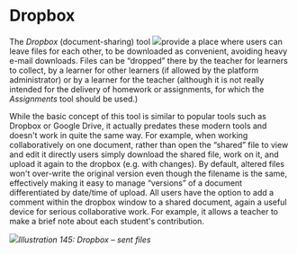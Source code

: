 # Dropbox

The _Dropbox_ \(document-sharing\) tool ![](../../.gitbook/assets/graphics268.png)provide a place where users can leave files for each other, to be downloaded as convenient, avoiding heavy e-mail downloads. Files can be “dropped” there by the teacher for learners to collect, by a learner for other learners \(if allowed by the platform administrator\) or by a learner for the teacher \(although it is not really intended for the delivery of homework or assignments, for which the _Assignments_ tool should be used.\)

While the basic concept of this tool is similar to popular tools such as Dropbox or Google Drive, it actually predates these modern tools and doesn't work in quite the same way. For example, when working collaboratively on one document, rather than open the “shared” file to view and edit it directly users simply download the shared file, work on it, and upload it again to the dropbox \(e.g. with changes\). By default, altered files won't over-write the original version even though the filename is the same, effectively making it easy to manage “versions” of a document differentiated by date/time of upload. All users have the option to add a comment within the dropbox window to a shared document, again a useful device for serious collaborative work. For example, it allows a teacher to make a brief note about each student's contribution.

![](../../.gitbook/assets/images202.png)_Illustration 145: Dropbox – sent files_


